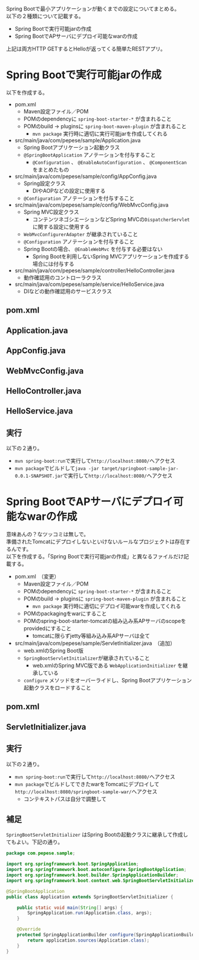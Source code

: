 Spring Bootで最小アプリケーションが動くまでの設定についてまとめる。  
以下の２種類について記載する。

- Spring Bootで実行可能jarの作成
- Spring BootでAPサーバにデプロイ可能なwarの作成

上記は両方HTTP GETするとHelloが返ってくる簡単たRESTアプリ。

# Spring Bootで実行可能jarの作成

以下を作成する。

- pom.xml
  - Maven設定ファイル／POM
  - POMのdependencyに ```spring-boot-starter-*``` が含まれること
  - POMのbuild -> pluginsに ```spring-boot-maven-plugin``` が含まれること
    - ```mvn package``` 実行時に適切に実行可能jarを作成してくれる
- src/main/java/com/pepese/sample/Application.java
  - Spring Bootアプリケーション起動クラス
  - ```@SpringBootApplication``` アノテーションを付与すること
    - ```@Configuration``` 、 ```@EnableAutoConfiguration``` 、 ```@ComponentScan``` をまとめたもの
- src/main/java/com/pepese/sample/config/AppConfig.java
  - Spring設定クラス
    - DIやAOPなどの設定に使用する
  - ```@Configuration``` アノテーションを付与すること
- src/main/java/com/pepese/sample/config/WebMvcConfig.java
  - Spring MVC設定クラス
    - コンテンツネゴシエーションなどSpring MVCの```DispatcherServlet```に関する設定に使用する
  - ```WebMvcConfigurerAdapter``` が継承されていること
  - ```@Configuration``` アノテーションを付与すること
  - Spring Bootの場合、 ```@EnableWebMvc``` を付与する必要はない
    - Spring Bootを利用しないSpring MVCアプリケーションを作成する場合には付与する
- src/main/java/com/pepese/sample/controller/HelloController.java
  - 動作確認用のコントローラクラス
- src/main/java/com/pepese/sample/service/HelloService.java
  - DIなどの動作確認用のサービスクラス

## pom.xml

<script src="http://gist-it.appspot.com/https://github.com/pepese/springboot-sample-jar/blob/master/pom.xml?footer=0"></script>

## Application.java

<script src="http://gist-it.appspot.com/https://github.com/pepese/springboot-sample-jar/blob/master/src/main/java/com/pepese/sample/Application.java?footer=0"></script>

## AppConfig.java

<script src="http://gist-it.appspot.com/https://github.com/pepese/springboot-sample-jar/blob/master/src/main/java/com/pepese/sample/config/AppConfig.java?footer=0"></script>

## WebMvcConfig.java

<script src="http://gist-it.appspot.com/https://github.com/pepese/springboot-sample-jar/blob/master/src/main/java/com/pepese/sample/config/WebMvcConfig.java?footer=0"></script>

## HelloController.java

<script src="http://gist-it.appspot.com/https://github.com/pepese/springboot-sample-jar/blob/master/src/main/java/com/pepese/sample/controller/HelloController.java?footer=0"></script>

## HelloService.java

<script src="http://gist-it.appspot.com/https://github.com/pepese/springboot-sample-jar/blob/master/src/main/java/com/pepese/sample/service/HelloService.java?footer=0"></script>

## 実行

以下の２通り。

- ```mvn spring-boot:run```で実行して```http://localhost:8080/```へアクセス
- ```mvn package```でビルドして```java -jar target/springboot-sample-jar-0.0.1-SNAPSHOT.jar```で実行して```http://localhost:8080/```へアクセス

# Spring BootでAPサーバにデプロイ可能なwarの作成

意味あんの？なツッコミは無しで。  
準備されたTomcatにデプロイしないといけないルールなプロジェクトは存在するんです。  
以下を作成する。「Spring Bootで実行可能jarの作成」と異なるファイルだけ記載する。

- pom.xml　（変更）
  - Maven設定ファイル／POM
  - POMのdependencyに ```spring-boot-starter-*``` が含まれること
  - POMのbuild -> pluginsに ```spring-boot-maven-plugin``` が含まれること
	  - ```mvn package``` 実行時に適切にデプロイ可能warを作成してくれる
  - POMのpackagingをwarにすること
  - POMのspring-boot-starter-tomcatの組み込み系APサーバのscopeをprovidedにすること
	  - tomcatに限らずjetty等組み込み系APサーバは全て
- src/main/java/com/pepese/sample/ServletInitializer.java　（追加）
  - web.xmlのSpring Boot版
  - ```SpringBootServletInitializer```が継承されていること
    - web.xmlのSpring MVC版である ```WebApplicationInitializer``` を継承している
  - ```configure``` メソッドをオーバーライドし、Spring Bootアプリケーション起動クラスをロードすること

## pom.xml

<script src="http://gist-it.appspot.com/https://github.com/pepese/springboot-sample-war/blob/master/pom.xml?footer=0"></script>

## ServletInitializer.java

<script src="http://gist-it.appspot.com/https://github.com/pepese/springboot-sample-war/blob/master/src/main/java/com/pepese/sample/ServletInitializer.java?footer=0"></script>

## 実行

以下の２通り。

- ```mvn spring-boot:run```で実行して```http://localhost:8080/```へアクセス
- ```mvn package```でビルドしてできたwarをTomcatにデプロイして```http://localhost:8080/springboot-sample-war/```へアクセス
    - コンテキストパスは自分で調整して

## 補足

```SpringBootServletInitializer``` はSpring Bootの起動クラスに継承して作成してもよい。下記の通り。

```java
package com.pepese.sample;

import org.springframework.boot.SpringApplication;
import org.springframework.boot.autoconfigure.SpringBootApplication;
import org.springframework.boot.builder.SpringApplicationBuilder;
import org.springframework.boot.context.web.SpringBootServletInitializer;

@SpringBootApplication
public class Application extends SpringBootServletInitializer {

    public static void main(String[] args) {
        SpringApplication.run(Application.class, args);
    }

    @Override
    protected SpringApplicationBuilder configure(SpringApplicationBuilder application) {
        return application.sources(Application.class);
    }
}
```
